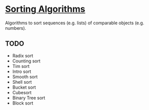 # [Sorting Algorithms](https://en.wikipedia.org/wiki/Sorting_algorithm)

Algorithms to sort sequences (e.g. lists) of comparable objects (e.g. numbers).

## TODO

- Radix sort
- Counting sort
- Tim sort
- Intro sort
- Smooth sort
- Shell sort
- Bucket sort
- Cubesort
- Binary Tree sort
- Block sort